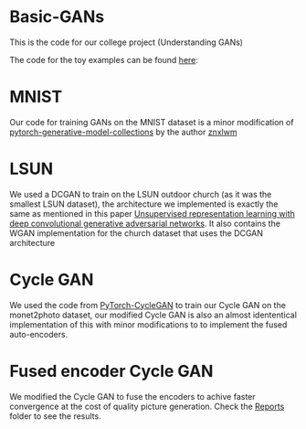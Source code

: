 # Basic-GANs
This is the code for our college project (Understanding GANs)

The code for the toy examples can be found [here](https://gist.github.com/Evil-Incorporated/e3040e3d8e1497e0113a46d3a86062c6#file-gan_1d-py):

# MNIST
Our code for training GANs on the MNIST dataset is a minor modification of [pytorch-generative-model-collections](https://github.com/Evil-Incorporated/pytorch-generative-model-collections) by the author [znxlwm](https://github.com/znxlwm)

# LSUN
We used a DCGAN to train on the LSUN outdoor church (as it was the smallest LSUN dataset), the architecture we implemented is exactly the same as mentioned in this paper [Unsupervised representation learning with deep convolutional generative adversarial networks](https://arxiv.org/pdf/1511.06434.pdf). It also contains the WGAN implementation for the church dataset that uses the DCGAN architecture

# Cycle GAN
We used the code from [PyTorch-CycleGAN](https://github.com/aitorzip/PyTorch-CycleGAN) to train our Cycle GAN on the monet2photo dataset, our modified Cycle GAN is also an almost idententical implementation of this with minor modifications to to implement the fused auto-encoders.  

# Fused encoder Cycle GAN

We modified the Cycle GAN to fuse the encoders to achive faster convergence at the cost of quality picture generation. Check the 
[Reports](https://github.com/Evil-Incorporated/basic-gans/tree/master/Reports) folder to see the results.
